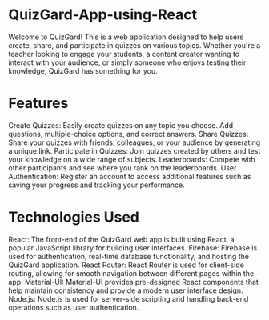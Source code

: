 # QuizGard-App-using-React

Welcome to QuizGard! This is a web application designed to help users create, share, and participate in quizzes on various topics. Whether you're a teacher looking to engage your students, a content creator wanting to interact with your audience, or simply someone who enjoys testing their knowledge, QuizGard has something for you.

# Features
Create Quizzes: Easily create quizzes on any topic you choose. Add questions, multiple-choice options, and correct answers.
Share Quizzes: Share your quizzes with friends, colleagues, or your audience by generating a unique link.
Participate in Quizzes: Join quizzes created by others and test your knowledge on a wide range of subjects.
Leaderboards: Compete with other participants and see where you rank on the leaderboards.
User Authentication: Register an account to access additional features such as saving your progress and tracking your performance.

# Technologies Used

React: The front-end of the QuizGard web app is built using React, a popular JavaScript library for building user interfaces.
Firebase: Firebase is used for authentication, real-time database functionality, and hosting the QuizGard application.
React Router: React Router is used for client-side routing, allowing for smooth navigation between different pages within the app.
Material-UI: Material-UI provides pre-designed React components that help maintain consistency and provide a modern user interface design.
Node.js: Node.js is used for server-side scripting and handling back-end operations such as user authentication.
